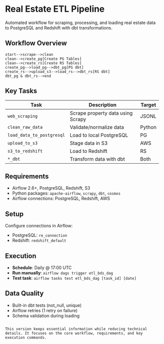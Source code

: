 

# Real Estate ETL Pipeline

Automated workflow for scraping, processing, and loading real estate data to PostgreSQL and Redshift with dbt transformations.

## Workflow Overview


    start-->scrape-->clean
    clean-->create_pg[Create PG Tables]
    clean-->create_rs[Create RS Tables]
    create_pg-->load_pg-->dbt_pg[PG dbt]
    create_rs-->upload_s3-->load_rs-->dbt_rs[RS dbt]
    dbt_pg & dbt_rs-->end


## Key Tasks

| Task | Description | Target |
|------|-------------|--------|
| `web_scraping` | Scrape property data using Scrapy | JSONL |
| `clean_raw_data` | Validate/normalize data | Python |
| `load_data_to_postgresql` | Load to local PostgreSQL | PG |
| `upload_to_s3` | Stage data in S3 | AWS |
| `s3_to_redshift` | Load to Redshift | RS |
| `*_dbt` | Transform data with dbt | Both |

## Requirements

- Airflow 2.6+, PostgreSQL, Redshift, S3
- Python packages: `apache-airflow`, `scrapy`, `dbt`, `cosmos`
- Airflow connections: PostgreSQL, Redshift, AWS

## Setup

 Configure connections in Airflow:
   - PostgreSQL: `re_connection`
   - Redshift: `redshift_default`


## Execution

- **Schedule**: Daily @ 17:00 UTC
- **Run manually**: `airflow dags trigger etl_bds_dag`
- **Test task**: `airflow tasks test etl_bds_dag [task_id] [date]`

## Data Quality

- Built-in dbt tests (not_null, unique)
- Airflow retries (1 retry on failure)
- Schema validation during loading

```

This version keeps essential information while reducing technical details. It focuses on the core workflow, requirements, and key execution commands.
